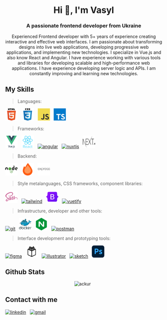 <h1 align="center">Hi 👋, I'm Vasyl</h1>
<h3 align="center">A passionate frontend developer from Ukraine</h3>
<p align="center">
Experienced Frontend developer with 5+ years of experience creating interactive and effective web interfaces. I am passionate about transforming designs into live web applications, developing progressive web applications, and implementing new technologies. I specialize in Vue.js and also know React and Angular. I have experience working with various tools and libraries for developing scalable and high-performance web applications. I have experience developing server logic and APIs. I am constantly improving and learning new technologies.
</p>


## My Skills

> Languages:
<p><a
    href="https://www.w3.org/html/"
    target="_blank"
    rel="noreferrer"
  ><img
      src="https://raw.githubusercontent.com/devicons/devicon/master/icons/html5/html5-original-wordmark.svg"
      alt="html5"
      title="HTML"
      width="40"
      height="40"
    /></a>
  &nbsp;
  <a
    href="https://www.w3schools.com/css/"
    target="_blank"
    rel="noreferrer"
  ><img
      src="https://raw.githubusercontent.com/devicons/devicon/master/icons/css3/css3-original-wordmark.svg"
      alt="css3"
      title="CSS"
      width="40"
      height="40"
    /></a>
  &nbsp;
  <a
    href="https://developer.mozilla.org/en-US/docs/Web/JavaScript"
    target="_blank"
    rel="noreferrer"
  ><img
      src="https://raw.githubusercontent.com/devicons/devicon/master/icons/javascript/javascript-original.svg"
      alt="javascript"
      title="JavaScript"
      width="40"
      height="40"
    /></a>
  &nbsp;
  <a
    href="https://www.typescriptlang.org/"
    target="_blank"
    rel="noreferrer"
  ><img
      src="https://raw.githubusercontent.com/devicons/devicon/master/icons/typescript/typescript-original.svg"
      alt="typescript"
      title="TypeScript"
      width="40"
      height="40"
    /></a>
</p>

> Frameworks:
<p><a
    href="https://vuejs.org/"
    target="_blank"
    rel="noreferrer"
  ><img
      src="https://raw.githubusercontent.com/devicons/devicon/master/icons/vuejs/vuejs-original-wordmark.svg"
      alt="vuejs"
      title="Vue.js"
      width="40"
      height="40"
    /></a>
  &nbsp;
  <a
    href="https://reactjs.org/"
    target="_blank"
    rel="noreferrer"
  ><img
      src="https://raw.githubusercontent.com/devicons/devicon/master/icons/react/react-original-wordmark.svg"
      alt="react"
      title="React"
      width="40"
      height="40"
    /></a>
  &nbsp;
  <a
    href="https://angular.io"
    target="_blank"
    rel="noreferrer"
  ><img
      src="https://angular.io/assets/images/logos/angular/angular.svg"
      alt="angular"
      title="Angular"
      width="40"
      height="40"
    /></a>
  &nbsp;
  <a
    href="https://nuxtjs.org/"
    target="_blank"
    rel="noreferrer"
  ><img
      src="https://www.vectorlogo.zone/logos/nuxtjs/nuxtjs-icon.svg"
      alt="nuxtjs"
      title="Nuxt.js"
      width="40"
      height="40"
    /></a>
  &nbsp;
  <a
    href="https://nextjs.org/"
    target="_blank"
    rel="noreferrer"
  ><img
      src="./assets/icons/nextjs-2.svg"
      alt="nextjs"
      title="Next.js"
      width="40"
      height="40"
    /></a>
</p>

> Backend:
<p><a
    href="https://nodejs.org"
    target="_blank"
    rel="noreferrer"
  ><img
      src="https://raw.githubusercontent.com/devicons/devicon/master/icons/nodejs/nodejs-original-wordmark.svg"
      alt="nodejs"
      title="Node.js"
      width="40"
      height="40"
    /></a>
  &nbsp;
  <a href="https://hono.dev" target="_blank" rel="noreferrer"><img
      src="https://raw.githubusercontent.com/honojs/hono/main/docs/images/hono-logo.svg"
      alt="hono"
      title="Hono js"
      width="40"
      height="40"
    /></a>
  &nbsp;
  <a
    href="https://expressjs.com"
    target="_blank"
    rel="noreferrer"
    ><img
      src="./assets/icons/express-original-wordmark.svg"
      alt="express"
      title="Express js"
      width="40"
      height="40"
    /></a>
</p>

> Style metalanguages, CSS frameworks, component libraries:
<p><a
    href="https://sass-lang.com"
    target="_blank"
    rel="noreferrer"
  ><img
      src="https://raw.githubusercontent.com/devicons/devicon/master/icons/sass/sass-original.svg"
      alt="sass"
      title="SASS"
      width="40"
      height="40"
    /></a>
  &nbsp;
  <a
    href="https://tailwindcss.com/"
    target="_blank"
    rel="noreferrer"
  ><img
      src="https://www.vectorlogo.zone/logos/tailwindcss/tailwindcss-icon.svg"
      alt="tailwind"
      title="Tailwind"
      width="40"
      height="40"
    /></a>
  &nbsp;
  <a
    href="https://getbootstrap.com"
    target="_blank"
    rel="noreferrer"
  ><img
      src="https://raw.githubusercontent.com/devicons/devicon/master/icons/bootstrap/bootstrap-original.svg"
      alt="bootstrap"
      title="Bootstrap"
      width="40"
      height="40"
    /></a>
  &nbsp;
  <a
    href="https://vuetifyjs.com/en/"
    target="_blank"
    rel="noreferrer"
  ><img
      src="https://bestofjs.org/logos/vuetify.svg"
      alt="vuetify"
      title="Vuetify"
      width="40"
      height="40"
    /></a>
</p>

> Infrastructure, developer and other tools:
<p><a
    href="https://git-scm.com/"
    target="_blank"
    rel="noreferrer"
  ><img
      src="https://www.vectorlogo.zone/logos/git-scm/git-scm-icon.svg"
      alt="git"
      title="Git"
      width="40"
      height="40"
    /></a>
  &nbsp;
  <a
    href="https://www.docker.com/"
    target="_blank"
    rel="noreferrer"
  ><img
      src="https://raw.githubusercontent.com/devicons/devicon/master/icons/docker/docker-original-wordmark.svg"
      alt="docker"
      title="Docker"
      width="40"
      height="40"
    /></a>
  &nbsp;
  <a
    href="https://www.nginx.com"
    target="_blank"
    rel="noreferrer"
  ><img
      src="https://raw.githubusercontent.com/devicons/devicon/master/icons/nginx/nginx-original.svg"
      alt="nginx"
      title="Nginx"
      width="40"
      height="40"
    /></a>
  &nbsp;
  <a
    href="https://postman.com"
    target="_blank"
    rel="noreferrer"
  ><img
      src="https://www.vectorlogo.zone/logos/getpostman/getpostman-icon.svg"
      alt="postman"
      title="Postman"
      width="40"
      height="40"
    /></a>
</p>

> Interface development and prototyping tools:
<p><a
    href="https://www.figma.com/"
    target="_blank"
    rel="noreferrer"
  ><img
      src="https://www.vectorlogo.zone/logos/figma/figma-icon.svg"
      alt="figma"
      title="Figma"
      width="40"
      height="40"
    /></a>
  &nbsp;
  <a
    href="https://penpot.app/"
    target="_blank"
    rel="noreferrer"
  ><img
      src="./assets/icons/penpot.svg"
      alt="penpot"
      title="Penpot"
      width="40"
      height="40"
    /></a>
  &nbsp;
  <a
    href="https://www.adobe.com/in/products/illustrator.html"
    target="_blank"
    rel="noreferrer"
  ><img
      src="https://www.vectorlogo.zone/logos/adobe_illustrator/adobe_illustrator-icon.svg"
      alt="illustrator"
      title="illustrator"
      width="40"
      height="40"
    /></a>
  &nbsp;
  <a
    href="https://www.sketch.com/"
    target="_blank"
    rel="noreferrer"
  ><img
      src="https://www.vectorlogo.zone/logos/sketchapp/sketchapp-icon.svg"
      alt="sketch"
      title="Sketch"
      width="40"
      height="40"
    /></a>
  &nbsp;
  <a
    href="https://www.photoshop.com/en"
    target="_blank"
    rel="noreferrer"
  ><img
      src="https://raw.githubusercontent.com/devicons/devicon/master/icons/photoshop/photoshop-original.svg"
      alt="photoshop"
      title="Photoshop"
      width="40"
      height="40"
    /></a>
</p>

## Github Stats
<p align="center"><img
    src="https://github-readme-stats.vercel.app/api/top-langs?username=ackur&show_icons=true&locale=en&layout=compact"
    alt="ackur"
  />
  &nbsp;
</p>

## Contact with me

<p><a href="https://www.linkedin.com/in/vasyl-kremenok-944032b3" target="blank"><img
      align="center"
      src="https://raw.githubusercontent.com/rahuldkjain/github-profile-readme-generator/master/src/images/icons/Social/linked-in-alt.svg"
      alt="linkedin"
      title="Linkedin"
      height="30"
      width="40"
    /></a>
  &nbsp;
  <a href="mailto:kremenokvv@gmail.com"><img
      align="center"
      src="https://www.svgrepo.com/download/303161/gmail-icon-logo.svg"
      alt="gmail"
      title="Gmail"
      height="40"
      width="40"
    /></a>
</p>
